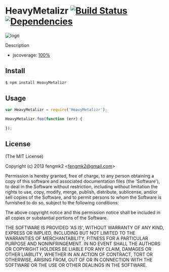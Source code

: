 HeavyMetalizr [![Build Status](https://secure.travis-ci.org/fengmk2/HeavyMetalizr.png)](http://travis-ci.org/fengmk2/HeavyMetalizr) [![Dependencies](http://david-dm.org/fengmk2/HeavyMetalizr.png)](http://david-dm.org/fengmk2/HeavyMetalizr)
=======

![logo](https://raw.github.com/fengmk2/HeavyMetalizr/master/logo.png)

Description

* jscoverage: [100%](http://fengmk2.github.com/coverage/HeavyMetalizr.html)

## Install

```bash
$ npm install HeavyMetalizr
```

## Usage

```js
var HeavyMetalizr = require('HeavyMetalizr');

HeavyMetalizr.foo(function (err) {
  
});
```

## License 

(The MIT License)

Copyright (c) 2013 fengmk2 &lt;fengmk2@gmail.com&gt;

Permission is hereby granted, free of charge, to any person obtaining
a copy of this software and associated documentation files (the
'Software'), to deal in the Software without restriction, including
without limitation the rights to use, copy, modify, merge, publish,
distribute, sublicense, and/or sell copies of the Software, and to
permit persons to whom the Software is furnished to do so, subject to
the following conditions:

The above copyright notice and this permission notice shall be
included in all copies or substantial portions of the Software.

THE SOFTWARE IS PROVIDED 'AS IS', WITHOUT WARRANTY OF ANY KIND,
EXPRESS OR IMPLIED, INCLUDING BUT NOT LIMITED TO THE WARRANTIES OF
MERCHANTABILITY, FITNESS FOR A PARTICULAR PURPOSE AND NONINFRINGEMENT.
IN NO EVENT SHALL THE AUTHORS OR COPYRIGHT HOLDERS BE LIABLE FOR ANY
CLAIM, DAMAGES OR OTHER LIABILITY, WHETHER IN AN ACTION OF CONTRACT,
TORT OR OTHERWISE, ARISING FROM, OUT OF OR IN CONNECTION WITH THE
SOFTWARE OR THE USE OR OTHER DEALINGS IN THE SOFTWARE.
